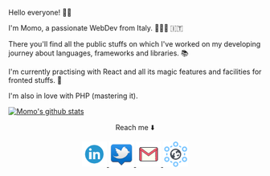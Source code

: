 Hello everyone! 🤟🏼

I'm Momo, a passionate WebDev from Italy. 🧑🏻‍💻 🇮🇹

There you'll find all the public stuffs on which I've worked  on  my developing journey about languages, frameworks and libraries. 📚  

I'm currently practising with React and all its magic features and  facilities for fronted stuffs.  🚀  

I'm also in love with PHP (mastering it).

[![Momo's github stats](https://github-readme-stats.vercel.app/api?username=momoramadori&show_icons=true&theme=dark)](https://github.com/momoramadori/github-readme-stats)
 
 <div align="center">
  <p> Reach me ⬇️  </p>
   <a href="https://www.linkedin.com/in/momoramadori/" target="_blank" >
     <img src="https://github.com/momoramadori/momoramadori/blob/master/images/linkedin.png" alt="Linkedin" width="50" height="50"/>
   </a>
   <a href="https://twitter.com/momorama_dev/" target="_blank" display="inline-block">
     <img src="https://github.com/momoramadori/momoramadori/blob/master/images/Twitter-icon-2.png" alt="Twitter" width="50" height="50" />
   </a>
   <a href="mailto:momo.ramadori@gmail.com" target="_blank" display="inline-block">
      <img src="https://github.com/momoramadori/momoramadori/blob/master/images/gmail.png" alt="Gmail" width="50" height="50" />
   </a>
    <a href="https://momoramadori.dev" target="_blank" display="inline-block">
      <img src="https://github.com/momoramadori/momoramadori/blob/master/images/domain.png" alt="Portfolio" width="50" height="50" />
   </a>
</div>


